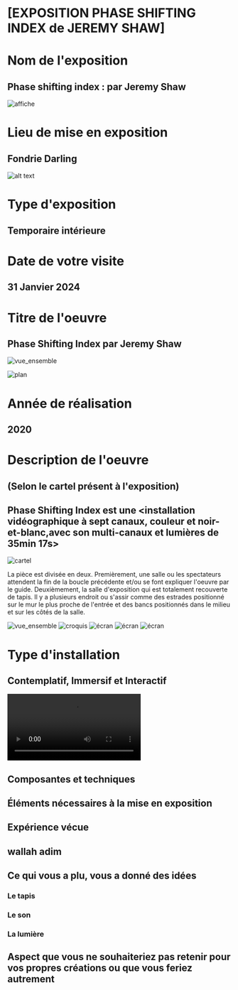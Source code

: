 # [EXPOSITION PHASE SHIFTING INDEX de JEREMY SHAW]

# Nom de l'exposition

## Phase shifting index : par Jeremy Shaw

![affiche](./medias/affiche_jeremy_shaw.png)
 
# Lieu de mise en exposition

 ## Fondrie Darling

 ![alt text](./medias/autoportrait_fondrie.png)
 
# Type d'exposition 

## Temporaire intérieure
 
# Date de votre visite

## 31 Janvier 2024
 
# Titre de l'oeuvre

## Phase Shifting Index par Jeremy Shaw

![vue_ensemble](./medias/ecran_07.png)

![plan](./medias/document_page_1_plan.png)
 
# Année de réalisation

## 2020
 
# Description de l'oeuvre

## (Selon le cartel présent à l'exposition)

## Phase Shifting Index est une <installation vidéographique à sept canaux, couleur et noir-et-blanc,avec son multi-canaux et lumières de 35min 17s>

![cartel](./medias/cartel.png)

La pièce est divisée en deux. Premièrement, une salle ou les spectateurs attendent la fin de la boucle précédente et/ou se font expliquer l'oeuvre par le guide.
Deuxièmement, la salle d'exposition qui est totalement recouverte de tapis. Il y a plusieurs endroit ou s'assir comme des estrades positionné sur le mur le plus proche de l'entrée et des bancs positionnés dans le milieu et sur les côtés de la salle.

![vue_ensemble](./medias/ecran_07.png)
![croquis](./medias/croquis.png)
![écran](./medias/ecran_01.png)
![écran](./medias/ecran_02.png)
![écran](./medias/ecran_03.png)

 
# Type d'installation

## Contemplatif, Immersif et Interactif


 ![video](./medias/video_00.mp4)


 
## Composantes et techniques
 
## Éléments nécessaires à la mise en exposition
 
## Expérience vécue

## wallah adim
 
## Ce qui vous a plu, vous a donné des idées

### Le tapis

### Le son

### La lumière
 
## Aspect que vous ne souhaiteriez pas retenir pour vos propres créations ou que vous feriez autrement
